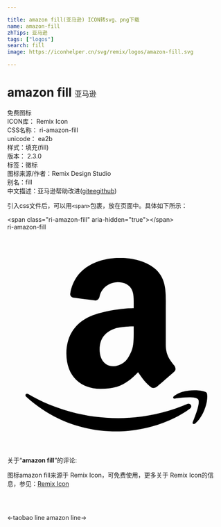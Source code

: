 ```yaml
---

title: amazon fill(亚马逊) ICON转svg、png下载
name: amazon-fill
zhTips: 亚马逊
tags: ["logos"]
search: fill
image: https://iconhelper.cn/svg/remix/logos/amazon-fill.svg

---
```


# amazon fill  <small style="font-size: 60%;font-weight: 100">亚马逊</small>


<div class="detail-page">
<p>
<span><span class="badge-success badge">免费图标</span> </span>
<br/>
<span>
ICON库：
<span class="badge-secondary badge">Remix Icon</span> 
</span>
<br/>
<span>
CSS名称：
<span class="badge-secondary badge">ri-amazon-fill</span> 
</span>
<br/>
<span>
unicode：
<span class="badge-secondary badge">ea2b</span> 
<copy-btn content='ea2b' btn-title=""></copy-btn>
<copy-btn :content='String.fromCodePoint(parseInt("ea2b", 16))' btn-title="复制U"></copy-btn>
</span><br/><span>样式：<span class="badge-light badge">填充(fill)</span></span>
<br/>
<span>
版本：
<span class="badge-secondary badge">2.3.0</span> 
</span><br/><span>标签：<span class="badge-light badge"><router-link to="/tags/logos.html">徽标</router-link></span></span>
<br/>
<span>图标来源/作者：<span class="badge-light badge">Remix Design Studio</span></span> 
<br/>
<span>别名：<span class="badge-light badge">fill</span></span><br/><span class="zh-detail">中文描述：<span class="badge-primary badge">亚马逊</span><span class="help-link"><span>帮助改进</span>(<a href="https://gitee.com/liuwave/icon-helper/edit/master/json/remix/logos/amazon-fill.json" target="_blank" rel="noopener noreferrer">gitee</a><a href="https://github.com/liuwave/icon-helper/edit/master/json/remix/logos/amazon-fill.json" target="_blank" rel="noopener noreferrer">github</a></span>)</span><br/>
</p>
</div>
<div class="alert alert-dark">
  <i class="ri-amazon-fill ri-xs"></i>
  <i class="ri-amazon-fill ri-sm"></i>
  <i class="ri-amazon-fill ri-lg"></i>
  <i class="ri-amazon-fill ri-2x"></i>
  <i class="ri-amazon-fill ri-3x"></i>
  <i class="ri-amazon-fill ri-5x"></i>
  <i class="ri-amazon-fill ri-7x"></i>
</div>
<div>
  <p>引入css文件后，可以用<code>&lt;span&gt;</code>包裹，放在页面中。具体如下所示：    
  </p>
  <div class="alert alert-primary" style="font-size: 14px">
    &lt;span class="ri-amazon-fill" aria-hidden="true"&gt;&lt;/span&gt;
    <copy-btn content='<span class="ri-amazon-fill" aria-hidden="true"></span>'></copy-btn>
  </div>
  <div class="alert alert-secondary">
    <i class="ri-amazon-fill"
    style="font-size: 24px"
    aria-hidden="true"></i> ri-amazon-fill
    <copy-btn content="ri-amazon-fill" btn-title="复制图标名称"></copy-btn>
  </div>
</div>
<div id="svg" class="svg-wrap">
<svg xmlns="http://www.w3.org/2000/svg" viewBox="0 0 24 24">
    <g>
        <path fill="none" d="M0 0h24v24H0z"/>
        <path d="M21.996 18.23c0 .727-.405 2.127-1.314 2.896-.182.14-.365.061-.285-.143.265-.648.872-2.147.587-2.492-.2-.262-1.03-.243-1.738-.182-.324.041-.607.06-.828.105-.203.017-.245-.163-.041-.303.262-.185.545-.325.87-.428 1.15-.344 2.48-.137 2.67.083.036.042.08.16.08.463zm-1.921 1.294a7.426 7.426 0 0 1-.83.55c-2.122 1.275-4.87 1.943-7.258 1.943-3.843 0-7.28-1.417-9.888-3.788-.223-.182-.038-.446.223-.303 2.81 1.64 6.288 2.632 9.889 2.632 2.265 0 4.708-.424 7.035-1.336.162-.061.344-.144.503-.202.367-.165.69.243.326.504zm-6.17-11.03c0-1.041.041-1.654-.304-2.18-.306-.433-.833-.693-1.568-.652-.798.044-1.655.567-1.874 1.526-.042.22-.171.436-.436.483l-2.436-.31c-.174-.04-.438-.173-.352-.521C7.458 4.088 9.81 3.129 12.033 3h.523c1.22 0 2.787.349 3.79 1.264 1.217 1.136 1.088 2.662 1.088 4.32v3.927c0 1.178.477 1.7.958 2.314.13.219.174.477-.045.655-.48.435-1.394 1.219-1.917 1.654-.174.133-.488.147-.61.045-.77-.645-.958-1.003-1.435-1.658-.83.871-1.526 1.352-2.355 1.613a7.035 7.035 0 0 1-1.784.216c-2.09 0-3.746-1.303-3.746-3.88 0-2.049 1.09-3.442 2.7-4.101 1.61-.66 3.95-.87 4.704-.874zm-.478 5.192c.52-.872.477-1.586.477-3.185-.651 0-1.306.045-1.871.178-1.045.303-1.874.961-1.874 2.355 0 1.09.567 1.832 1.525 1.832.132 0 .248-.016.349-.045.67-.186 1.088-.522 1.394-1.135z"/>
    </g>
</svg>

</div>
<detail full-name='ri-amazon-fill'></detail>  
<div class="icon-detail__container">
<p>关于“<b>amazon fill</b>”的评论:</p>
</div>
<Vssue title="关于“amazon fill”的评论" />    
<div><p>图标amazon fill来源于 Remix Icon，可免费使用，更多关于  Remix Icon的信息，参见：<a target="_blank" href="https://iconhelper.cn/remix.html">Remix Icon</a>
</p></div>

<div style="padding:2rem 0 " class="page-nav"><p class="inner"><span class="prev">←<router-link to="/icon/logos/taobao-line.html">taobao line</router-link></span> <span class="next"><router-link to="/icon/logos/amazon-line.html">amazon line</router-link>→</span></p></div>
